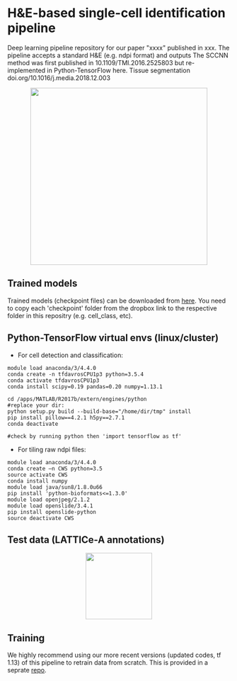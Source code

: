 # H&E-based single-cell identification pipeline
Deep learning pipeline repository for our paper "xxxx" published in xxx. The pipeline accepts a standard H&E (e.g. ndpi format) and outputs  The SCCNN method was first published in 10.1109/TMI.2016.2525803 but re-implemented in Python-TensorFlow here. Tissue segmentation doi.org/10.1016/j.media.2018.12.003

<p align="center">
  <img height="400" src="https://github.com/qalid7/compath/blob/master/common/images/pipeline.png">
</p>



## Trained models

Trained models (checkpoint files) can be downloaded from [here](https://www.dropbox.com/sh/98qaunytnm7u2zo/AABO08G1gvT9jz7KDhiB5BO9a?dl=0). You need to copy each 'checkpoint' folder from the dropbox link to the respective folder in this repositry (e.g. cell_class, etc). 


## Python-TensorFlow virtual envs (linux/cluster) 

* For cell detection and classification: 

```
module load anaconda/3/4.4.0
conda create -n tfdavrosCPU1p3 python=3.5.4
conda activate tfdavrosCPU1p3
conda install scipy=0.19 pandas=0.20 numpy=1.13.1

cd /apps/MATLAB/R2017b/extern/engines/python
#replace your dir:
python setup.py build --build-base="/home/dir/tmp" install
pip install pillow==4.2.1 h5py==2.7.1
conda deactivate

#check by running python then 'import tensorflow as tf'
```
* For tiling raw ndpi files: 

```
module load anaconda/3/4.4.0
conda create –n CWS python=3.5
source activate CWS
conda install numpy
module load java/sun8/1.8.0u66
pip install 'python-bioformats<=1.3.0'
module load openjpeg/2.1.2
module load openslide/3.4.1
pip install openslide-python
source deactivate CWS
```
## Test data (LATTICe-A annotations) 
<p align="center">
  <img height="150" src="https://github.com/qalid7/compath/blob/master/common/images/ann_data.png">
</p>

## Training 

We highly recommend using our more recent versions (updated codes, tf 1.13) of this pipeline to retrain data from scratch. This is provided in a seprate [repo](xxxxxxxxxxxxxxx). 
